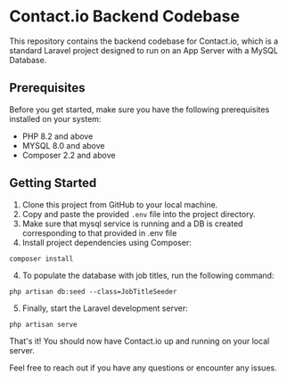 <!DOCTYPE html>
<html lang="en">
<head>
    <meta charset="UTF-8">
    <meta name="viewport" content="width=device-width, initial-scale=1.0">
</head>
<body>
    <h1>Contact.io Backend Codebase</h1><p>This repository contains the backend codebase for Contact.io, which is a standard Laravel project designed to run on an App Server with a MySQL Database.</p>
    <h2>Prerequisites</h2>
    <p>Before you get started, make sure you have the following prerequisites installed on your system:</p>
    <ul>
        <li>PHP 8.2 and above</li>
         <li>MYSQL 8.0 and above</li>
        <li>Composer 2.2 and above</li>
    </ul>



<h2>Getting Started</h2>
<ol>
<li>Clone this project from GitHub to your local machine.</li>
<li>Copy and paste the provided <code>.env</code> file into the project directory.</li>
<li> Make sure that mysql service is running and a DB is created corresponding to that provided in .env file</li>
<li>Install project dependencies using Composer:</li>
</ol>
<pre><code>composer install</code></pre>

<ol start="4">
        <li>To populate the database with job titles, run the following command:</li>
    </ol>
    <pre><code>php artisan db:seed --class=JobTitleSeeder</code></pre>
<ol start="5">
        <li>Finally, start the Laravel development server:</li>
    </ol>
    <pre><code>php artisan serve</code></pre>

<p>That's it! You should now have Contact.io up and running on your local server.</p>

<p>Feel free to reach out if you have any questions or encounter any issues.</p>

</body>
</html>
